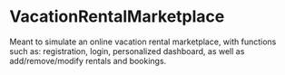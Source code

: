 # VacationRentalMarketplace
Meant to simulate an online vacation rental marketplace, with functions such as: registration, login, personalized dashboard, as well as add/remove/modify rentals and bookings.
